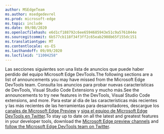 ```yaml
---
author: MSEdgeTeam
ms.author: msedgedevrel
ms.prod: microsoft-edge
ms.topic: include
ms.date: 09/08/2020
ms.openlocfilehash: e6d1cf188792c6ee6594685943e51c9a5761844e
ms.sourcegitcommit: 6b577cb118f34f3ff2c65eab2908b65f155dc151
ms.translationtype: MT
ms.contentlocale: es-ES
ms.lasthandoff: 09/09/2020
ms.locfileid: "11004258"
---
```

<span data-ttu-id="c6a87-101">Las secciones siguientes son una lista de anuncios que puede haber perdido del equipo Microsoft Edge DevTools.</span><span class="sxs-lookup"><span data-stu-id="c6a87-101">The following sections are a list of announcements you may have missed from the Microsoft Edge DevTools team.</span></span>  <span data-ttu-id="c6a87-102">Consulta los anuncios para probar nuevas características de DevTools, Visual Studio Code Extensions y mucho más.</span><span class="sxs-lookup"><span data-stu-id="c6a87-102">See the announcements to try new features in the DevTools, Visual Studio Code extensions, and more.</span></span>  <span data-ttu-id="c6a87-103">Para estar al día de las características más recientes y las más recientes de las herramientas para desarrolladores, descargue los [canales de Microsoft Edge Preview][MicrosoftEdgePreviewChannels] y [siga el equipo de Microsoft Edge DevTools en Twitter][EdgeDevToolsTwitterAccount].</span><span class="sxs-lookup"><span data-stu-id="c6a87-103">To stay up to date on all the latest and greatest features in your developer tools, download the [Microsoft Edge preview channels][MicrosoftEdgePreviewChannels] and [follow the Microsoft Edge DevTools team on Twitter][EdgeDevToolsTwitterAccount].</span></span>  

<!-- links -->  

[MicrosoftEdgePreviewChannels]: https://www.microsoftedgeinsider.com/download "Canales de Microsoft Edge Preview"  

[EdgeDevToolsTwitterAccount]: https://twitter.com/EdgeDevTools "@EdgeDevTools cuenta de Twitter"  
